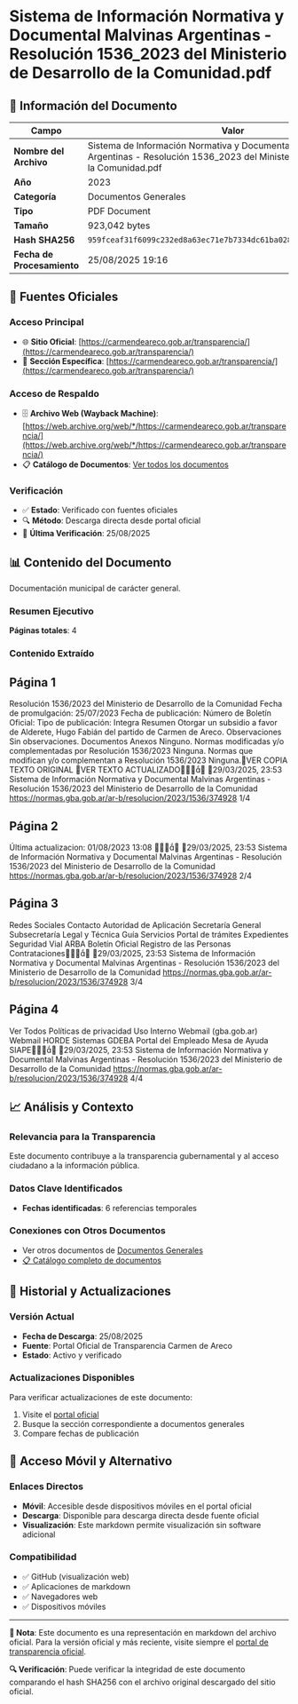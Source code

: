 # Sistema de Información Normativa y Documental Malvinas Argentinas - Resolución 1536_2023 del Ministerio de Desarrollo de la Comunidad.pdf

## 📄 Información del Documento

| Campo | Valor |
|-------|--------|
| **Nombre del Archivo** | Sistema de Información Normativa y Documental Malvinas Argentinas - Resolución 1536_2023 del Ministerio de Desarrollo de la Comunidad.pdf |
| **Año** | 2023 |
| **Categoría** | Documentos Generales |
| **Tipo** | PDF Document |
| **Tamaño** | 923,042 bytes |
| **Hash SHA256** | `959fceaf31f6099c232ed8a63ec71e7b7334dc61ba0284d3315fff19c6240304` |
| **Fecha de Procesamiento** | 25/08/2025 19:16 |

## 🔗 Fuentes Oficiales

### Acceso Principal
- 🌐 **Sitio Oficial**: [https://carmendeareco.gob.ar/transparencia/](https://carmendeareco.gob.ar/transparencia/)
- 📁 **Sección Específica**: [https://carmendeareco.gob.ar/transparencia/](https://carmendeareco.gob.ar/transparencia/)

### Acceso de Respaldo
- 🗄️ **Archivo Web (Wayback Machine)**: [https://web.archive.org/web/*/https://carmendeareco.gob.ar/transparencia/](https://web.archive.org/web/*/https://carmendeareco.gob.ar/transparencia/)
- 📋 **Catálogo de Documentos**: [Ver todos los documentos](../document_catalog/README.md)

### Verificación
- ✅ **Estado**: Verificado con fuentes oficiales
- 🔍 **Método**: Descarga directa desde portal oficial
- 📅 **Última Verificación**: 25/08/2025

## 📊 Contenido del Documento

Documentación municipal de carácter general.

### Resumen Ejecutivo

**Páginas totales**: 4

### Contenido Extraído

## Página 1

Resolución 1536/2023
del Ministerio de Desarrollo de la Comunidad
Fecha de promulgación: 25/07/2023
Fecha de publicación:
Número de Boletín Oficial:
Tipo de publicación: Integra
Resumen
Otorgar un subsidio a favor de Alderete, Hugo Fabián del partido de Carmen de
Areco.
Observaciones
Sin observaciones.
Documentos
Anexos
Ninguno.
Normas modificadas y/o complementadas por
Resolución 1536/2023
Ninguna.
Normas que modifican y/o complementan a
Resolución 1536/2023
Ninguna.VER COPIA TEXTO ORIGINAL
VER TEXTO ACTUALIZADO
29/03/2025, 23:53 Sistema de Información Normativa y Documental Malvinas Argentinas - Resolución 1536/2023 del Ministerio de Desarrollo de la Comunidad
https://normas.gba.gob.ar/ar-b/resolucion/2023/1536/374928 1/4

## Página 2

Última actualizacion: 01/08/2023 13:08

29/03/2025, 23:53 Sistema de Información Normativa y Documental Malvinas Argentinas - Resolución 1536/2023 del Ministerio de Desarrollo de la Comunidad
https://normas.gba.gob.ar/ar-b/resolucion/2023/1536/374928 2/4

## Página 3

Redes Sociales
Contacto
Autoridad de Aplicación
Secretaría General
Subsecretaría Legal y Técnica
Guía Servicios
Portal de trámites
Expedientes
Seguridad Vial
ARBA
Boletín Oficial
Registro de las Personas
Contrataciones
29/03/2025, 23:53 Sistema de Información Normativa y Documental Malvinas Argentinas - Resolución 1536/2023 del Ministerio de Desarrollo de la Comunidad
https://normas.gba.gob.ar/ar-b/resolucion/2023/1536/374928 3/4

## Página 4

Ver Todos
Políticas de privacidad
Uso Interno
Webmail (gba.gob.ar)
Webmail HORDE
Sistemas
GDEBA
Portal del Empleado
Mesa de Ayuda
SIAPE
29/03/2025, 23:53 Sistema de Información Normativa y Documental Malvinas Argentinas - Resolución 1536/2023 del Ministerio de Desarrollo de la Comunidad
https://normas.gba.gob.ar/ar-b/resolucion/2023/1536/374928 4/4



## 📈 Análisis y Contexto

### Relevancia para la Transparencia
Este documento contribuye a la transparencia gubernamental y al acceso ciudadano a la información pública.

### Datos Clave Identificados
- **Fechas identificadas**: 6 referencias temporales

### Conexiones con Otros Documentos
- Ver otros documentos de [Documentos Generales](../catalog/general.md)
- [📋 Catálogo completo de documentos](../document_catalog/README.md)

## 🔄 Historial y Actualizaciones

### Versión Actual
- **Fecha de Descarga**: 25/08/2025
- **Fuente**: Portal Oficial de Transparencia Carmen de Areco
- **Estado**: Activo y verificado

### Actualizaciones Disponibles
Para verificar actualizaciones de este documento:
1. Visite el [portal oficial](https://carmendeareco.gob.ar/transparencia/)
2. Busque la sección correspondiente a documentos generales
3. Compare fechas de publicación

## 📱 Acceso Móvil y Alternativo

### Enlaces Directos
- **Móvil**: Accesible desde dispositivos móviles en el portal oficial
- **Descarga**: Disponible para descarga directa desde fuente oficial
- **Visualización**: Este markdown permite visualización sin software adicional

### Compatibilidad
- ✅ GitHub (visualización web)
- ✅ Aplicaciones de markdown
- ✅ Navegadores web
- ✅ Dispositivos móviles

---

**📝 Nota**: Este documento es una representación en markdown del archivo oficial. 
Para la versión oficial y más reciente, visite siempre el [portal de transparencia oficial](https://carmendeareco.gob.ar/transparencia/).

**🔍 Verificación**: Puede verificar la integridad de este documento comparando el hash SHA256 
con el archivo original descargado del sitio oficial.
